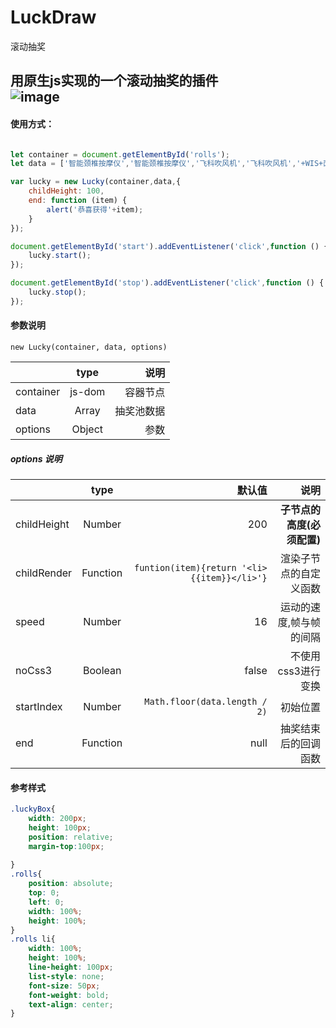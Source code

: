 # LuckDraw
滚动抽奖  

用原生js实现的一个滚动抽奖的插件  
![image](https://github.com/xiaotangren/luck-draw/blob/main/demo.gif)
---

#### 使用方式：

``` javascript

let container = document.getElementById('rolls');
let data = ['智能颈椎按摩仪','智能颈椎按摩仪','飞科吹风机','飞科吹风机','+WIS+面膜','小米体脂称','小米体脂称','小米AI音箱','剃须刀','MAC/魅可口红','充电宝','充电宝','智能扫地机器人','天猫精灵'];

var lucky = new Lucky(container,data,{
    childHeight: 100,
    end: function (item) {
        alert('恭喜获得'+item);
    }
});

document.getElementById('start').addEventListener('click',function () {
    lucky.start();
});

document.getElementById('stop').addEventListener('click',function () {
    lucky.stop();
});
```

#### 参数说明
`new Lucky(container, data, options)`

||type|说明
---|:--:|---:
container|js-dom|容器节点
data|Array|抽奖池数据
options|Object|参数

##### options 说明

||type|默认值|说明
---|:--:|---:|---:
childHeight|Number|200|**子节点的高度(必须配置)**
childRender|Function|`funtion(item){return '<li>{{item}}</li>'}`|渲染子节点的自定义函数
speed|Number|16|运动的速度,帧与帧的间隔
noCss3|Boolean|false|不使用css3进行变换
startIndex|Number|`Math.floor(data.length / 2)`|初始位置
end|Function|null|抽奖结束后的回调函数

#### 参考样式
```css
.luckyBox{
    width: 200px;
    height: 100px;
    position: relative;
    margin-top:100px;
    
}
.rolls{
    position: absolute;
    top: 0;
    left: 0;
    width: 100%;
    height: 100%;
}
.rolls li{
    width: 100%;
    height: 100%;
    line-height: 100px;
    list-style: none;
    font-size: 50px;
    font-weight: bold;
    text-align: center;
}
```
